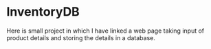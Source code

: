 # InventoryDB
Here is small project in which I have linked a web page taking input of product details and storing the details in a database. 
